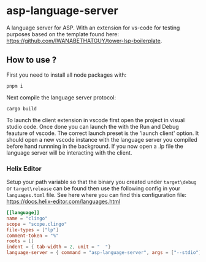 # asp-language-server
 A language server for ASP. With an extension for vs-code for testing purposes based on the template found here: https://github.com/IWANABETHATGUY/tower-lsp-boilerplate.

## How to use ?

First you need to install all node packages with:
```console
pnpm i
```

Next compile the language server protocol:
```console
cargo build
```

To launch the client extension in vscode first open the project in visual studio code.
Once done you can launch the with the Run and Debug feauture of vscode. The correct launch preset is the 'launch client' option.
It should open a new vscode instance with the language server you compiled before hand runnning in the background.
If you now open a .lp file the language server will be interacting with the client.

### Helix Editor
Setup your path variable so that the binary you created under `target\debug` or `target\release` can be found then use the following config in your `languages.toml` file. See here where you can find this configuration file: https://docs.helix-editor.com/languages.html

```toml
[[language]]
name = "clingo"
scope = "scope.clingo"
file-types = ["lp"]
comment-token = "%"
roots = []
indent = { tab-width = 2, unit = "  "}
language-server = { command = "asp-language-server", args = ["--stdio"]}
```
